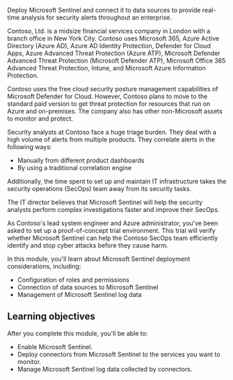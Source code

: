 
Deploy Microsoft Sentinel and connect it to data sources to provide real-time analysis for security alerts throughout an enterprise.

Contoso, Ltd. is a midsize financial services company in London with a branch office in New York City. Contoso uses Microsoft 365, Azure Active Directory (Azure AD), Azure AD Identity Protection, Defender for Cloud Apps, Azure Advanced Threat Protection (Azure ATP), Microsoft Defender Advanced Threat Protection (Microsoft Defender ATP), Microsoft Office 365 Advanced Threat Protection, Intune, and Microsoft Azure Information Protection.

Contoso uses the free cloud security posture management capabilities of Microsoft Defender for Cloud. However, Contoso plans to move to the standard paid version to get threat protection for resources that run on Azure and on-premises. The company also has other non-Microsoft assets to monitor and protect.

Security analysts at Contoso face a huge triage burden. They deal with a high volume of alerts from multiple products. They correlate alerts in the following ways:

- Manually from different product dashboards
- By using a traditional correlation engine

Additionally, the time spent to set up and maintain IT infrastructure takes the security operations (SecOps) team away from its security tasks.

The IT director believes that Microsoft Sentinel will help the security analysts perform complex investigations faster and improve their SecOps.

As Contoso's lead system engineer and Azure administrator, you've been asked to set up a proof-of-concept trial environment. This trial will verify whether Microsoft Sentinel can help the Contoso SecOps team efficiently identify and stop cyber attacks before they cause harm.

In this module, you'll learn about Microsoft Sentinel deployment considerations, including:

- Configuration of roles and permissions
- Connection of data sources to Microsoft Sentinel
- Management of Microsoft Sentinel log data

## Learning objectives

After you complete this module, you'll be able to:

- Enable Microsoft Sentinel.
- Deploy connectors from Microsoft Sentinel to the services you want to monitor.
- Manage Microsoft Sentinel log data collected by connectors.
